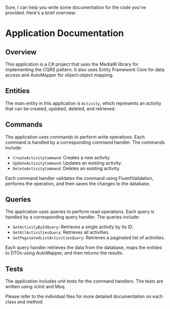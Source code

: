 Sure, I can help you write some documentation for the code you've provided. Here's a brief overview:

# Application Documentation

## Overview

This application is a C# project that uses the MediatR library for implementing the CQRS pattern. It also uses Entity Framework Core for data access and AutoMapper for object-object mapping.

## Entities

The main entity in this application is `Activity`, which represents an activity that can be created, updated, deleted, and retrieved.

## Commands

The application uses commands to perform write operations. Each command is handled by a corresponding command handler. The commands include:

- `CreateActivityCommand`: Creates a new activity.
- `UpdateActivityCommand`: Updates an existing activity.
- `DeleteActivityCommand`: Deletes an existing activity.

Each command handler validates the command using FluentValidation, performs the operation, and then saves the changes to the database.

## Queries

The application uses queries to perform read operations. Each query is handled by a corresponding query handler. The queries include:

- `GetActivityByIdQuery`: Retrieves a single activity by its ID.
- `GetAllActivitiesQuery`: Retrieves all activities.
- `GetPaginatedListActivitiesQuery`: Retrieves a paginated list of activities.

Each query handler retrieves the data from the database, maps the entities to DTOs using AutoMapper, and then returns the results.

## Tests

The application includes unit tests for the command handlers. The tests are written using xUnit and Moq.

Please refer to the individual files for more detailed documentation on each class and method.